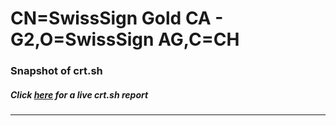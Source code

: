 # CN=SwissSign Gold CA - G2,O=SwissSign AG,C=CH
### Snapshot of crt.sh
##### Click [here](https://crt.sh/?q=Serial_843C74B1AA3486B1C4C7A0DF55B5E9) for a live crt.sh report

---
